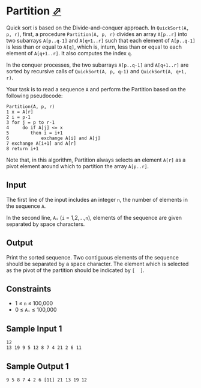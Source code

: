 # Partition [⬀](https://judge.u-aizu.ac.jp/onlinejudge/description.jsp?id=ALDS1_6_B)

Quick sort is based on the Divide-and-conquer approach. In `QuickSort(A, p, r)`, 
first, a procedure `Partition(A, p, r)` divides an array `A[p..r]` into two 
subarrays `A[p..q-1]` and `A[q+1..r]` such that each element of `A[p..q-1]` is 
less than or equal to `A[q]`, which is, inturn, less than or equal to each element 
of `A[q+1..r]`. It also computes the index `q`.

In the conquer processes, the two subarrays `A[p..q-1]` and `A[q+1..r]` are sorted 
by recursive calls of `QuickSort(A, p, q-1)` and `QuickSort(A, q+1, r)`.

Your task is to read a sequence `A` and perform the Partition based on the following 
pseudocode:

```
Partition(A, p, r)
1 x = A[r]
2 i = p-1
3 for j = p to r-1
4     do if A[j] <= x
5        then i = i+1
6            exchange A[i] and A[j] 
7 exchange A[i+1] and A[r]
8 return i+1
```

Note that, in this algorithm, Partition always selects an element `A[r]` as a 
pivot element around which to partition the array `A[p..r]`.

## Input

The first line of the input includes an integer `n`, the number of elements in 
the sequence `A`.

In the second line, `Aᵢ` (`i` = 1,2,...,`n`), elements of the sequence are given separated by space characters.

## Output

Print the sorted sequence. Two contiguous elements of the sequence should be separated by a space character. The element which is selected as the pivot of the partition should be indicated by `[  ]`.

## Constraints
- 1 ≤ `n` ≤ 100,000
- 0 ≤ `Aᵢ` ≤ 100,000

## Sample Input 1
```
12
13 19 9 5 12 8 7 4 21 2 6 11
```

## Sample Output 1
```
9 5 8 7 4 2 6 [11] 21 13 19 12
```
